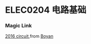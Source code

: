 
# ELEC0204 电路基础

### Magic Link

[2016 circuit](https://github.com/Emanual20/Emanual20.github.io/tree/main/resources/grade-1/ELEC0204/),from [Boyan](https://github.com/NKUSunBoyan)